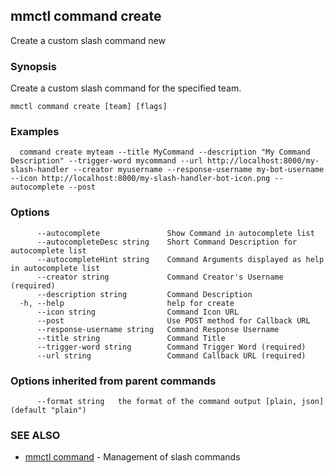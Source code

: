 ## mmctl command create

Create a custom slash command new

### Synopsis

Create a custom slash command for the specified team.

```
mmctl command create [team] [flags]
```

### Examples

```
  command create myteam --title MyCommand --description "My Command Description" --trigger-word mycommand --url http://localhost:8000/my-slash-handler --creator myusername --response-username my-bot-username --icon http://localhost:8000/my-slash-handler-bot-icon.png --autocomplete --post
```

### Options

```
      --autocomplete               Show Command in autocomplete list
      --autocompleteDesc string    Short Command Description for autocomplete list
      --autocompleteHint string    Command Arguments displayed as help in autocomplete list
      --creator string             Command Creator's Username (required)
      --description string         Command Description
  -h, --help                       help for create
      --icon string                Command Icon URL
      --post                       Use POST method for Callback URL
      --response-username string   Command Response Username
      --title string               Command Title
      --trigger-word string        Command Trigger Word (required)
      --url string                 Command Callback URL (required)
```

### Options inherited from parent commands

```
      --format string   the format of the command output [plain, json] (default "plain")
```

### SEE ALSO

* [mmctl command](mmctl_command.md)	 - Management of slash commands

